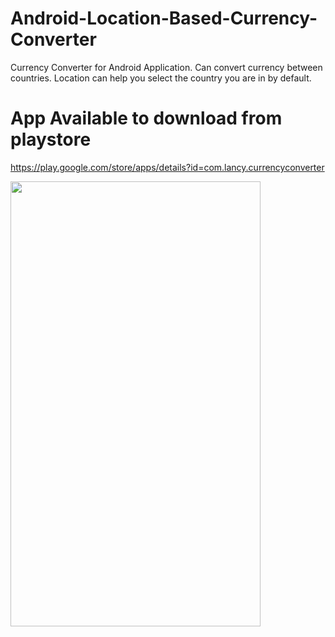 # Android-Location-Based-Currency-Converter
Currency Converter for Android Application. Can convert currency between countries. Location can help you select the country you are in by default.

# App Available to download from playstore

https://play.google.com/store/apps/details?id=com.lancy.currencyconverter



<img src="https://user-images.githubusercontent.com/3327361/57990285-44ba0d80-7af9-11e9-9dab-214ec18de69c.gif" width="400" height="712">
